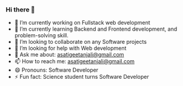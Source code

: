 ### Hi there 👋
<!--
**geetanjaliAsati/geetanjaliAsati** is a ✨ _special_ ✨ repository because its `README.md` (this file) appears on your GitHub profile.

Here are some ideas to get you started:

-->

- 🔭 I’m currently working on Fullstack web development
- 🌱 I’m currently learning Backend and Frontend development, and problem-solving skill.
- 👯 I’m looking to collaborate on any Software projects
- 🤔 I’m looking for help with Web development
- 💬 Ask me about: asatigeetanjali@gmail.com
- 📫 How to reach me: asatigeetanjali@gmail.com
- 😄 Pronouns: Software Developer
- ⚡ Fun fact: Science student turns Software Developer
